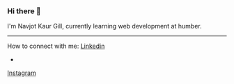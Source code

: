 ### Hi there 👋
I'm Navjot Kaur Gill, currently learning web development at humber.

---

How to connect with me: 
[Linkedin](https://www.linkedin.com/in/navjot-kaur-gill-0230b12b8/)

-

[Instagram](https://www.instagram.com/navjotkaurgill41/)
